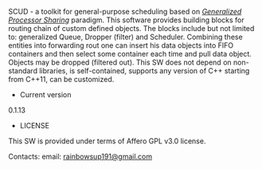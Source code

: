 SCUD - a toolkit for general-purpose scheduling based on [_Generalized Processor Sharing_](https://en.wikipedia.org/wiki/Generalized_processor_sharing) paradigm. 
This software provides building blocks for routing chain of custom defined objects. 
The blocks include but not limited to: generalized Queue, Dropper (filter) and Scheduler. 
Combining these entities into forwarding rout one can insert his data objects into FIFO containers and then select some container each time and pull data object. 
Objects may be dropped (filtered out). This SW does not depend on non-standard libraries, is self-contained, supports any version of C++ starting from C++11, can be customized.

* Current version

0.1.13


* LICENSE

This SW is provided under terms of Affero GPL v3.0 license.

Contacts:
email: rainbowsup191@gmail.com
